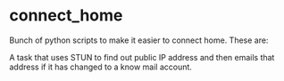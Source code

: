 connect_home
============

Bunch of python scripts to make it easier to connect home.
These are:

A task that uses STUN to find out public IP address and then
emails that address if it has changed to a know mail account.
